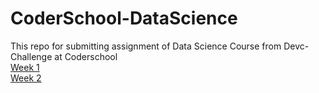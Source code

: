 # CoderSchool-DataScience
This repo for submitting assignment of Data Science Course from Devc-Challenge at Coderschool
<br/>
[Week 1](https://github.com/lamducanhndgv/CoderSchool-DataScience/tree/master/Week_1)
<br/>
[Week 2](https://github.com/lamducanhndgv/CoderSchool-DataScience/tree/master/Week_2)
